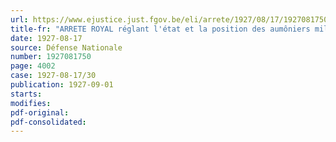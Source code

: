 ```yaml
---
url: https://www.ejustice.just.fgov.be/eli/arrete/1927/08/17/1927081750/justel
title-fr: "ARRETE ROYAL réglant l'état et la position des aumôniers militaires"
date: 1927-08-17
source: Défense Nationale
number: 1927081750
page: 4002
case: 1927-08-17/30
publication: 1927-09-01
starts:
modifies:
pdf-original:
pdf-consolidated:
---
```


